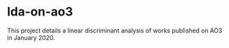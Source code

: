 # lda-on-ao3
This project details a linear discriminant analysis of works published on AO3 in January 2020. 
